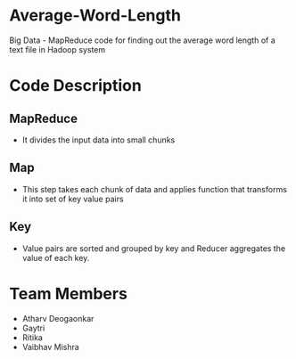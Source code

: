 # Average-Word-Length
 Big Data - MapReduce code for finding out the average word length of a text file in Hadoop system
 
# Code Description
 ## MapReduce 
 - It divides the input data into small chunks

 ## Map 
- This step takes each chunk of data and applies function that transforms it into set of key value pairs

 ## Key
- Value pairs are sorted and grouped by key and Reducer aggregates the value of each key.

# Team Members
 - Atharv Deogaonkar
 - Gaytri
 - Ritika
 - Vaibhav Mishra
